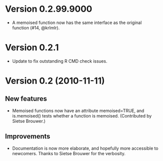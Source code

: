 # Version 0.2.99.9000

* A memoised function now has the same interface as the original function
  (#14, @krlmlr).

# Version 0.2.1

* Update to fix outstanding R CMD check issues.

# Version 0.2 (2010-11-11)

## New features

* Memoised functions now have an attribute memoised=TRUE, and
  is.memoised() tests whether a function is memoised. (Contributed by
  Sietse Brouwer.)

## Improvements

* Documentation is now more elaborate, and hopefully more accessible to
  newcomers. Thanks to Sietse Brouwer for the verbosity.
